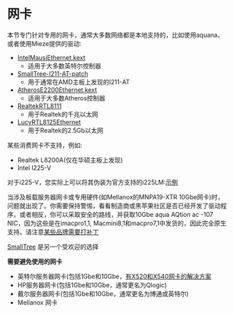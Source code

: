 # 网卡

本节专门针对专用的网卡，通常大多数网络都是本地支持的，比如使用aquana，或者使用Mieze提供的驱动:

* [IntelMausiEthernet.kext](https://github.com/Mieze/IntelMausiEthernet)
  * 适用于大多数英特尔控制器
* [SmallTree-I211-AT-patch](https://github.com/khronokernel/SmallTree-I211-AT-patch/releases)
  * 用于通常在AMD主板上发现的I211-AT
* [AtherosE2200Ethernet.kext](https://github.com/Mieze/AtherosE2200Ethernet)
  * 适用于大多数Atheros控制器
* [RealtekRTL8111](https://github.com/Mieze/RTL8111_driver_for_OS_X)
  * 用于Realtek的千兆以太网
* [LucyRTL8125Ethernet](https://github.com/Mieze/LucyRTL8125Ethernet)
  * 用于Realtek的2.5Gb以太网

某些消费网卡不支持，例如:

* Realtek L8200A(仅在华硕主板上发现)
* Intel I225-V

对于i225-V，您实际上可以将其伪装为官方支持的i225LM:[示例](https://sumingyd.github.io/OpenCore-Install-Guide/config.plist/comet-lake.html#deviceproperties)

当涉及板载服务器网卡或专用硬件(如Mellanox的MNPA19-XTR 10Gbe网卡)时，问题就出现了。你需要保持警惕，看看制造商或黑苹果社区是否已经开发了驱动程序，或者相反，你可以采取安全的路线，并获取10Gbe aqua AQtion ac -107 NIC，因为这些是在imacpro1,1, Macmini8,1和macpro7,1中发货的，因此完全原生支持。请注意[某些品牌需要打补丁](https://www.insanelymac.com/forum/topic/330614-aquantia-10-gb-ethernet-support-thread-10132-upwards/)

[SmallTree](https://www.small-tree.com/categories/10gb-ethernet-cards/) 是另一个受欢迎的选择

**需要避免使用的网卡**

* 英特尔服务器网卡(包括1Gbe和10Gbe，[有X520和X540网卡的解决方案](https://www.tonymacx86.com/threads/how-to-build-your-own-imac-pro-successful-build-extended-guide.229353/)
* HP服务器网卡(包括1Gbe和10Gbe，通常更名为Qlogic)
* 戴尔服务器网卡(包括1Gbe和10Gbe，通常更名为博通或英特尔)
* Mellanox 网卡
